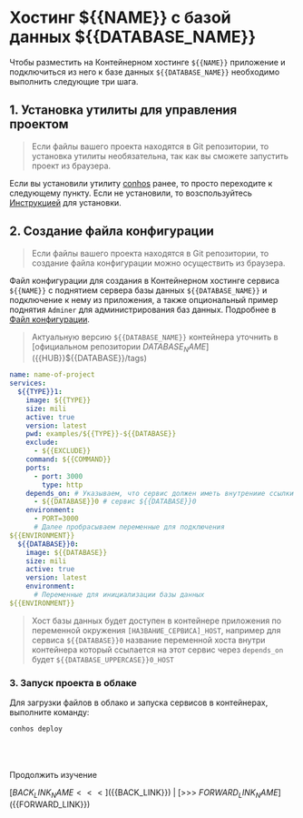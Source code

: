 # Хостинг ${{NAME}} с базой данных ${{DATABASE_NAME}}

Чтобы разместить на Контейнерном хостинге `${{NAME}}` приложение и подключиться из него к базе данных `${{DATABASE_NAME}}` необходимо выполнить следующие три шага.

## 1. Установка утилиты для управления проектом

> Если файлы вашего проекта находятся в Git репозитории, то установка утилиты необязательна, так как вы сможете запустить проект из браузера.

Если вы установили утилиту [conhos](https://www.npmjs.com/package/conhos) ранее, то просто переходите к следующему пункту. Если не установили, то возспользуйтесь [Инструкцией](./GettingStarted.md) для установки.

## 2. Создание файла конфигурации

> Если файлы вашего проекта находятся в Git репозитории, то создание файла конфигурации можно осуществить из браузера.

Файл конфигурации для создания в Контейнерном хостинге сервиса `${{NAME}}` с поднятием сервера базы данных `${{DATABASE_NAME}}` и подключение к нему из приложения, а также опциональный пример поднятия `Adminer` для администрирования баз данных. Подробнее в [Файл конфигурации](./ConfigFile.md#пример_файла_конфигурации).

> Актуальную версию `${{DATABASE_NAME}}` контейнера уточнить в [официальном репозитории ${{DATABASE_NAME}}](${{HUB}}${{DATABASE}}/tags)

```yml
name: name-of-project
services:
  ${{TYPE}}1:
    image: ${{TYPE}}
    size: mili
    active: true
    version: latest
    pwd: examples/${{TYPE}}-${{DATABASE}}
    exclude:
      - ${{EXCLUDE}}
    command: ${{COMMAND}}
    ports:
      - port: 3000
        type: http
    depends_on: # Указываем, что сервис должен иметь внутрениие ссылки на
      - ${{DATABASE}}0 # сервис ${{DATABASE}}0
    environment:
      - PORT=3000
      # Далее пробрасываем переменные для подключения
${{ENVIRONMENT}}
  ${{DATABASE}}0:
    image: ${{DATABASE}}
    size: mili
    active: true
    version: latest
    environment:
      # Переменные для инициализации базы данных
${{ENVIRONMENT}}
```

> Хост базы данных будет доступен в контейнере приложения по переменной окружения `[НАЗВАНИЕ_СЕРВИСА]_HOST`, например для сервиса `${{DATABASE}}0` название переменной хоста внутри контейнера который ссылается на этот сервис через `depends_on` будет `${{DATABASE_UPPERCASE}}0_HOST`

### 3. Запуск проекта в облаке

Для загрузки файлов в облако и запуска сервисов в контейнерах, выполните команду:

```sh
conhos deploy
```

<div style="margin-top: 4rem;"></div>

Продолжить изучение

[${{BACK_LINK_NAME}} <<<](${{BACK_LINK}}) | [>>> ${{FORWARD_LINK_NAME}}](${{FORWARD_LINK}})
